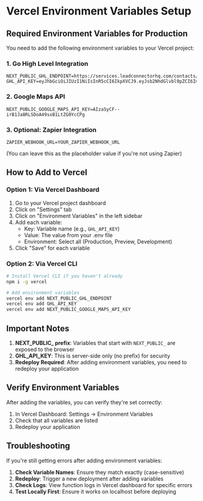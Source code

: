 # Vercel Environment Variables Setup

## Required Environment Variables for Production

You need to add the following environment variables to your Vercel project:

### 1. Go High Level Integration
```
NEXT_PUBLIC_GHL_ENDPOINT=https://services.leadconnectorhq.com/contacts/
GHL_API_KEY=eyJhbGciOiJIUzI1NiIsInR5cCI6IkpXVCJ9.eyJsb2NhdGlvbl9pZCI6ImVjb1BOZDBsdjBObUNSRExEWkh0IiwidmVyc2lvbiI6MSwiaWF0IjoxNzUyNjc2MTQ0Mjk1LCJzdWIiOiJzeDBxOXVRRXMzYnYyQkhIaHZReSJ9.dNHgv2lRwDWVgIAXD7utWwrVJu2Iw3XHXqJpM4LUlhg
```

### 2. Google Maps API
```
NEXT_PUBLIC_GOOGLE_MAPS_API_KEY=AIzaSyCF--irB1Ja8RLSDoA49sxB1LtZG0YcCPg
```

### 3. Optional: Zapier Integration
```
ZAPIER_WEBHOOK_URL=YOUR_ZAPIER_WEBHOOK_URL
```
(You can leave this as the placeholder value if you're not using Zapier)

## How to Add to Vercel

### Option 1: Via Vercel Dashboard
1. Go to your Vercel project dashboard
2. Click on "Settings" tab
3. Click on "Environment Variables" in the left sidebar
4. Add each variable:
   - Key: Variable name (e.g., `GHL_API_KEY`)
   - Value: The value from your .env file
   - Environment: Select all (Production, Preview, Development)
5. Click "Save" for each variable

### Option 2: Via Vercel CLI
```bash
# Install Vercel CLI if you haven't already
npm i -g vercel

# Add environment variables
vercel env add NEXT_PUBLIC_GHL_ENDPOINT
vercel env add GHL_API_KEY
vercel env add NEXT_PUBLIC_GOOGLE_MAPS_API_KEY
```

## Important Notes

1. **NEXT_PUBLIC_ prefix**: Variables that start with `NEXT_PUBLIC_` are exposed to the browser
2. **GHL_API_KEY**: This is server-side only (no prefix) for security
3. **Redeploy Required**: After adding environment variables, you need to redeploy your application

## Verify Environment Variables

After adding the variables, you can verify they're set correctly:

1. In Vercel Dashboard: Settings → Environment Variables
2. Check that all variables are listed
3. Redeploy your application

## Troubleshooting

If you're still getting errors after adding environment variables:

1. **Check Variable Names**: Ensure they match exactly (case-sensitive)
2. **Redeploy**: Trigger a new deployment after adding variables
3. **Check Logs**: View function logs in Vercel dashboard for specific errors
4. **Test Locally First**: Ensure it works on localhost before deploying